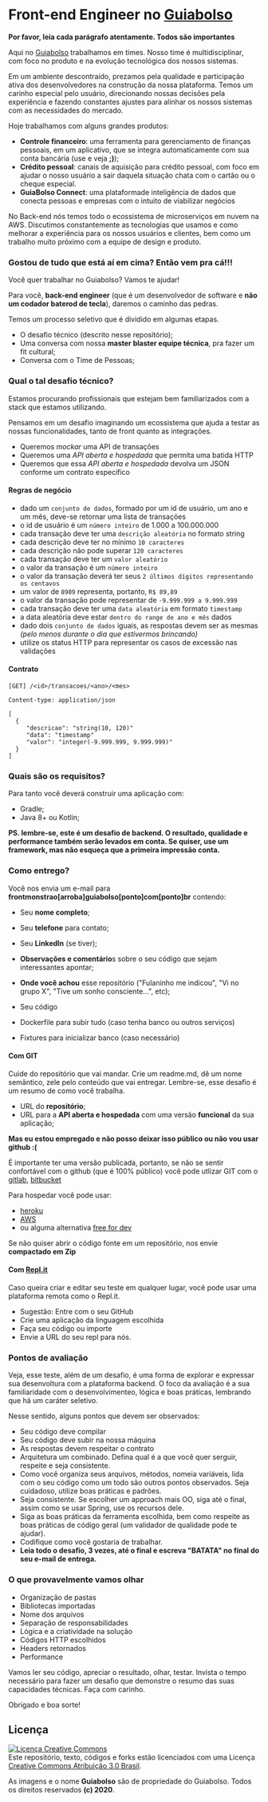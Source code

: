 # Front-end Engineer no [Guiabolso](https://www.guiabolso.com.br)

**Por favor, leia cada parágrafo atentamente. Todos são importantes**

Aqui no [Guiabolso](https://www.guiabolso.com.br) trabalhamos em times. Nosso time é multidisciplinar, com foco no produto e na evolução tecnológica dos nossos sistemas. 

Em um ambiente descontraído, prezamos pela qualidade e participação ativa dos desenvolvedores na construção da nossa plataforma. Temos um carinho especial pelo usuário, direcionando nossas decisões pela experiência e fazendo constantes ajustes para alinhar os nossos sistemas com as necessidades do mercado.

Hoje trabalhamos com alguns grandes produtos:

- **Controle financeiro**: uma ferramenta para gerenciamento de finanças pessoais, em um aplicativo, que se integra automaticamente com sua conta bancária (use e veja **;)**);
- **Crédito pessoal**: canais de aquisição para crédito pessoal, com foco em ajudar o nosso usuário a sair daquela situação chata com o cartão ou o cheque especial.
- **GuiaBolso Connect**: uma plataformade inteligência de dados que conecta pessoas e empresas com o intuito de viabilizar negócios


No Back-end nós temos todo o ecossistema de microserviços em nuvem na AWS. Discutimos constantemente as tecnologias que usamos e como melhorar a experiência para os nossos usuários e clientes, bem como um trabalho muito próximo com a equipe de design e produto.

### Gostou de tudo que está aí em cima? Então vem pra cá!!!

Você quer trabalhar no Guiabolso? Vamos te ajudar!

Para você, **back-end engineer** (que é um desenvolvedor de software e **não um codador baterod de tecla**), daremos o caminho das pedras.

Temos um processo seletivo que é dividido em algumas etapas. 

- O desafio técnico (descrito nesse repositório);
- Uma conversa com nossa **master blaster equipe técnica**, pra fazer um fit cultural;
- Conversa com o Time de Pessoas;

### Qual o tal desafio técnico?

Estamos procurando profissionais que estejam bem familiarizados com a stack que estamos utilizando. 

Pensamos em um desafio imaginando um ecossistema que ajuda a testar as nossas funcionalidades, tanto de front quanto as integrações.

- Queremos _mockar_ uma API de transações
- Queremos uma _API aberta e hospedada_ que permita uma batida HTTP
- Queremos que essa _API aberta e hospedada_ devolva um JSON conforme um contrato específico

#### Regras de negócio

- dado um `conjunto de dados`, formado por um id de usuário, um ano e um mês, deve-se retornar uma lista de transações
- o id de usuário é um `número inteiro` de 1.000 a 100.000.000
- cada transação deve ter uma `descrição aleatória` no formato string
- cada descrição deve ter no mínimo `10 caracteres`
- cada descrição não pode superar `120 caracteres`
- cada transação deve ter um `valor aleatório`
- o valor da transação é um `número inteiro`
- o valor da transação deverá ter seus `2 últimos dígitos representando os centavos`
- um valor de `8989` representa, portanto, `R$ 89,89`
- o valor da transação pode representar de `-9.999.999 a 9.999.999`
- cada transação deve ter uma `data aleatória` em formato `timestamp`
- a data aleatória deve estar `dentro do range de ano e mês` dados
- dado dois `conjunto de dados` iguais, as respostas devem ser as mesmas _(pelo menos durante o dia que estivermos brincando)_
- utilize os status HTTP para representar os casos de excessão nas validações

#### Contrato

```
[GET] /<id>/transacoes/<ano>/<mes>

Content-type: application/json

[
  {
     "descricao": "string(10, 120)"
     "data": "timestamp"
     "valor": "integer(-9.999.999, 9.999.999)"
  }  
]
```

### Quais são os requisitos?

Para tanto você deverá construir uma aplicação com:

- Gradle;
- Java 8+ ou Kotlin;

**PS. lembre-se, este é um desafio de backend. O resultado, qualidade e performance também serão levados em conta. Se quiser, use um framework, mas não esqueça que a primeira impressão conta.**

### Como entrego?

Você nos envia um e-mail para **frontmonstrao[arroba]guiabolso[ponto]com[ponto]br** contendo:

- Seu **nome completo**;
- Seu **telefone** para contato;
- Seu **LinkedIn** (se tiver);

- **Observações e comentário**s sobre o seu código que sejam interessantes apontar;
- **Onde você achou** esse repositório ("Fulaninho me indicou", "Vi no grupo X", "Tive um sonho consciente...", etc);

- Seu código
- Dockerfile para subir tudo (caso tenha banco ou outros serviços)
- Fixtures para inicializar banco (caso necessário)

#### Com GIT

Cuide do repositório que vai mandar. Crie um readme.md, dê um nome semântico, zele pelo conteúdo que vai entregar. Lembre-se, esse desafio é um resumo de como você trabalha.

- URL do **repositório**;
- URL para a **API aberta e hospedada** com uma versão **funcional** da sua aplicação;

**Mas eu estou empregado e não posso deixar isso público ou não vou usar github :(**

É importante ter uma versão publicada, portanto, se não se sentir confortável com o github (que é 100% público) você pode utlizar GIT com o [gitlab](https://about.gitlab.com/), [bitbucket](https://bitbucket.org/) 

Para hospedar você pode usar:
- [heroku](https://www.heroku.com/)
- [AWS](https://aws.amazon.com/)
- ou alguma alternativa [free for dev](https://free-for.dev/#/?id=paas)

Se não quiser abrir o código fonte em um repositório, nos envie **compactado em Zip**

#### Com [Repl.it](https://repl.it/)

Caso queira criar e editar seu teste em qualquer lugar, você pode usar uma plataforma remota como o Repl.it.

- Sugestão: Entre com o seu GitHub
- Crie uma aplicação da linguagem escolhida
- Faça seu código ou importe
- Envie a URL do seu repl para nós.

### Pontos de avaliação

Veja, esse teste, além de um desafio, é uma forma de explorar e expressar sua desenvoltura com a plataforma backend. O foco da avaliação é a sua familiaridade com o desenvolvimenteo, lógica e boas práticas, lembrando que há um caráter seletivo. 

Nesse sentido, alguns pontos que devem ser observados:

- Seu código deve compilar
- Seu código deve subir na nossa máquina
- As respostas devem respeitar o contrato
- Arquitetura um combinado. Defina qual é a que você quer serguir, respeite e seja consistente.
- Como você organiza seus arquivos, métodos, nomeia variáveis, lida com o seu código como um todo são outros pontos observados. Seja cuidadoso, utilize boas práticas e padrões.
- Seja consistente. Se escolher um approach mais OO, siga até o final, assim como se usar Spring, use os recursos dele.
- Siga as boas práticas da ferramenta escolhida, bem como respeite as boas práticas de código geral (um validador de qualidade pode te ajudar).
- Codifique como você gostaria de trabalhar.
- **Leia todo o desafio, 3 vezes, até o final e escreva "BATATA" no final do seu e-mail de entrega.**

### O que provavelmente vamos olhar

- Organização de pastas
- Bibliotecas importadas
- Nome dos arquivos
- Separação de responsabilidades
- Lógica e a criatividade na solução
- Códigos HTTP escolhidos
- Headers retornados
- Performance

Vamos ler seu código, apreciar o resultado, olhar, testar. Invista o tempo necessário para fazer um desafio que demonstre o resumo das suas capacidades técnicas. Faça com carinho.

Obrigado e boa sorte!

## Licença

<a rel="license" href="http://creativecommons.org/licenses/by/3.0/br/"><img alt="Licença Creative Commons" style="border-width:0" src="https://i.creativecommons.org/l/by/3.0/br/88x31.png" /></a><br />Este repositório, texto, códigos e forks estão licenciados com uma Licença <a rel="license" href="http://creativecommons.org/licenses/by/3.0/br/">Creative Commons Atribuição 3.0 Brasil</a>.

As imagens e o nome **Guiabolso** são de propriedade do Guiabolso. Todos os direitos reservados **(c) 2020**.

